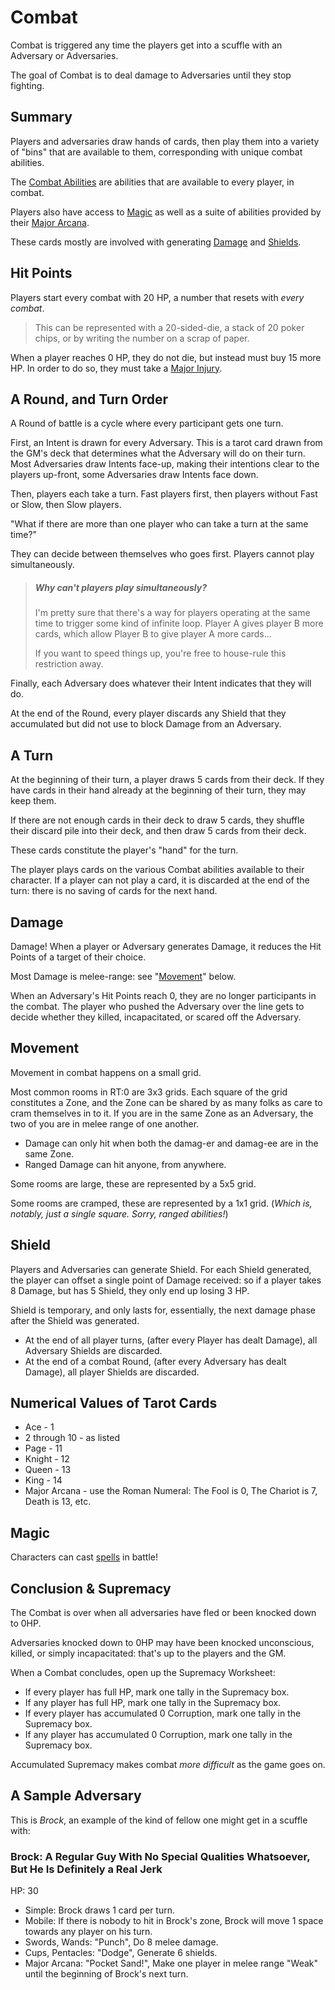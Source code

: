 # Combat
Combat is triggered any time the players get into a scuffle with an Adversary or Adversaries.

The goal of Combat is to deal damage to Adversaries until they stop fighting.

## Summary
Players and adversaries draw hands of cards, then play them into a variety of "bins" that are available to them, corresponding
with unique combat abilities.

The [Combat Abilities](/generated/printables/combat.html) are abilities that are available to every player, in combat.

Players also have access to [Magic](./magic.md) as well as a suite of abilities provided by their [Major Arcana](./choosing_major_arcana.md).

These cards mostly are involved with generating [Damage](#damage) and [Shields](#shield).

## Hit Points
Players start every combat with 20 HP, a number that resets with _every combat_.

> This can be represented with a 20-sided-die, a stack of 20 poker chips, or by writing the number on a scrap of paper.

When a player reaches 0 HP, they do not die, but instead must buy 15 more HP. In order to do so, they
must take a [Major Injury](./injuries.md).

## A Round, and Turn Order

A Round of battle is a cycle where every participant gets one turn.

First, an Intent is drawn for every Adversary. This is a tarot card drawn from the GM's deck
that determines what the Adversary will do on their turn.
Most Adversaries draw Intents face-up, making their intentions clear to the players up-front,
some Adversaries draw Intents face down.

Then, players each take a turn. Fast players first, then players without Fast or Slow, then Slow players.

"What if there are more than one player who can take a turn at the same time?"

They can decide between themselves who goes first. Players cannot play simultaneously.

> ##### Why _can't_ players play simultaneously?
> I'm pretty sure that there's a way for players operating at the same time to trigger some kind of infinite loop.
> Player A gives player B more cards, which allow Player B to give player A more cards...
>
> If you want to speed things up, you're free to house-rule this restriction away.

Finally, each Adversary does whatever their Intent indicates that they will do.

At the end of the Round, every player discards any Shield that they accumulated but did not use to block Damage from an Adversary.

## A Turn

At the beginning of their turn, a player draws 5 cards from their deck.
If they have cards in their hand already at the beginning of their turn, they may keep them.

If there are not enough cards in their deck to draw 5 cards,
they shuffle their discard pile into their deck, and then draw 5 cards from their deck.

These cards constitute the player's "hand" for the turn.

The player plays cards on the various Combat abilities available to their character.
If a player can not play a card, it is discarded at the end of the turn: there is no saving of cards for the next hand.

## Damage

Damage! When a player or Adversary generates Damage, it reduces the Hit Points of a target of their choice.

Most Damage is melee-range: see "[Movement](#movement)" below.

When an Adversary's Hit Points reach 0, they are no longer participants in the combat. The player who pushed the Adversary
over the line gets to decide whether they killed, incapacitated, or scared off the Adversary.

## Movement

Movement in combat happens on a small grid.

Most common rooms in RT:0 are 3x3 grids. Each square of the grid constitutes a Zone, and the Zone can
be shared by as many folks as care to cram themselves in to it. If you are in the same Zone as an Adversary,
the two of you are in melee range of one another.

* Damage can only hit when both the damag-er and damag-ee are in the same Zone.
* Ranged Damage can hit anyone, from anywhere.

Some rooms are large, these are represented by a 5x5 grid.

Some rooms are cramped, these are represented by a 1x1 grid. (_Which is, notably, just a single square. Sorry, ranged abilities!_)

## Shield

Players and Adversaries can generate Shield. For each Shield generated, the player can offset a single point of Damage received:
so if a player takes 8 Damage, but has 5 Shield, they only end up losing 3 HP.

Shield is temporary, and only lasts for, essentially, the next damage phase after the Shield was generated.

* At the end of all player turns, (after every Player has dealt Damage), all Adversary Shields are discarded.
* At the end of a combat Round, (after every Adversary has dealt Damage), all player Shields are discarded.

## Numerical Values of Tarot Cards

* Ace - 1
* 2 through 10 - as listed
* Page - 11
* Knight - 12
* Queen - 13
* King - 14
* Major Arcana - use the Roman Numeral: The Fool is 0, The Chariot is 7, Death is 13, etc.

## Magic
Characters can cast [spells](./magic.md) in battle!

## Conclusion & Supremacy

The Combat is over when all adversaries have fled or been knocked down to 0HP.

Adversaries knocked down to 0HP may have been knocked unconscious, killed, or simply incapacitated: that's
up to the players and the GM.

When a Combat concludes, open up the Supremacy Worksheet:
* If every player has full HP, mark one tally in the Supremacy box.
* If any player has full HP, mark one tally in the Supremacy box.
* If every player has accumulated 0 Corruption, mark one tally in the Supremacy box.
* If any player has accumulated 0 Corruption, mark one tally in the Supremacy box.

Accumulated Supremacy makes combat _more difficult_ as the game goes on.

## A Sample Adversary
This is _Brock_, an example of the kind of fellow one might get in a scuffle with:

### Brock: A Regular Guy With No Special Qualities Whatsoever, But He Is Definitely a Real Jerk
HP: 30

* Simple: Brock draws 1 card per turn.
* Mobile: If there is nobody to hit in Brock's zone, Brock will move 1 space towards any player on his turn.
* Swords, Wands: "Punch", Do 8 melee damage.
* Cups, Pentacles: "Dodge", Generate 6 shields.
* Major Arcana: "Pocket Sand!", Make one player in melee range "Weak" until the beginning of Brock's next turn.